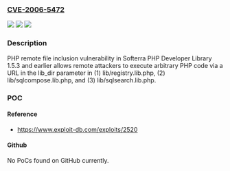 ### [CVE-2006-5472](https://cve.mitre.org/cgi-bin/cvename.cgi?name=CVE-2006-5472)
![](https://img.shields.io/static/v1?label=Product&message=n%2Fa&color=blue)
![](https://img.shields.io/static/v1?label=Version&message=n%2Fa&color=blue)
![](https://img.shields.io/static/v1?label=Vulnerability&message=n%2Fa&color=brighgreen)

### Description

PHP remote file inclusion vulnerability in Softerra PHP Developer Library 1.5.3 and earlier allows remote attackers to execute arbitrary PHP code via a URL in the lib_dir parameter in (1) lib/registry.lib.php, (2) lib/sqlcompose.lib.php, and (3) lib/sqlsearch.lib.php.

### POC

#### Reference
- https://www.exploit-db.com/exploits/2520

#### Github
No PoCs found on GitHub currently.

